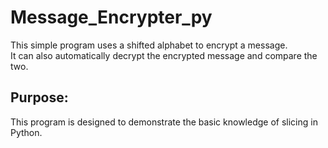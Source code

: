 # Message_Encrypter_py
This simple program uses a shifted alphabet to encrypt a message. <br>
It can also automatically decrypt the encrypted message and compare the two.

## Purpose:
This program is designed to demonstrate the basic knowledge of slicing in Python.
